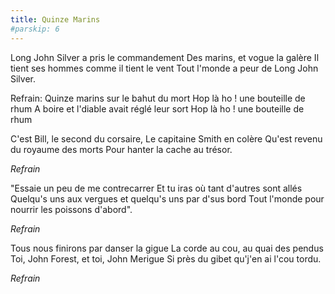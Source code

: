 ```yaml
---
title: Quinze Marins
#parskip: 6
---
```

Long John Silver a pris le commandement
Des marins, et vogue la galère
Il tient ses hommes comme il tient le vent
Tout l'monde a peur de Long John Silver.

Refrain:
Quinze marins sur le bahut du mort
Hop là ho ! une bouteille de rhum
A boire et l'diable avait réglé leur sort
Hop là ho ! une bouteille de rhum


C'est Bill, le second du corsaire,
Le capitaine Smith en colère
Qu'est revenu du royaume des morts
Pour hanter la cache au trésor.

*Refrain*

"Essaie un peu de me contrecarrer
Et tu iras où tant d'autres sont allés
Quelqu's uns aux vergues et quelqu's uns par d'sus bord
Tout l'monde pour nourrir les poissons d'abord".

*Refrain*

Tous nous finirons par danser la gigue
La corde au cou, au quai des pendus
Toi, John Forest, et toi, John Merigue
Si près du gibet qu'j'en ai l'cou tordu.

*Refrain*
